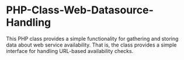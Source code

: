 # PHP-Class-Web-Datasource-Handling
This PHP class provides a simple functionality for gathering and storing data about web service availability. That is, the class provides a simple interface for handling URL-based availability checks.
